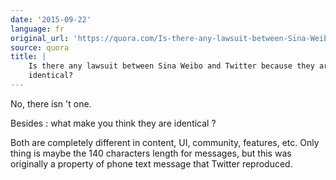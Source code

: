 ```yaml
---
date: '2015-09-22'
language: fr
original_url: 'https://quora.com/Is-there-any-lawsuit-between-Sina-Weibo-and-Twitter-because-they-are-identical/answer/Clément-Renaud'
source: quora
title: |
    Is there any lawsuit between Sina Weibo and Twitter because they are
    identical?
---
```


No, there isn 't one. 
 
Besides : what make you think they are identical ? 
 
Both are completely different in content, UI, community, features, etc.
Only thing is maybe the 140 characters length for messages, but this was
originally a property of phone text message that Twitter reproduced.
